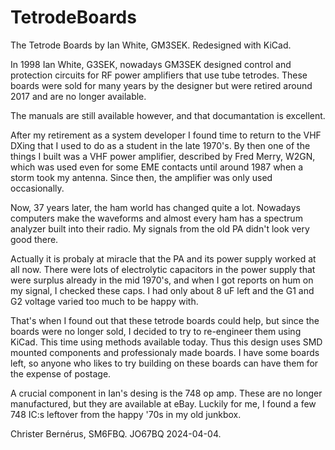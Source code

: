 # TetrodeBoards
The Tetrode Boards by Ian White, GM3SEK. Redesigned with KiCad.

In 1998 Ian White, G3SEK, nowadays GM3SEK designed control and protection circuits for RF power amplifiers
that use tube tetrodes. These boards were sold for many years by the designer but were retired around 2017
and are no longer available.

The manuals are still available however, and that documantation is excellent. 

After my retirement as a system developer I found time to return to the VHF DXing that I used to do as a 
student in the late 1970's.
By then one of the things I built was a VHF power amplifier, described by Fred Merry, W2GN, which was used
even for some EME contacts until around 1987 when a storm took my antenna. Since then, the amplifier was
only used occasionally.

Now, 37 years later, the ham world has changed quite a lot. Nowadays computers make the waveforms and almost
every ham has a spectrum analyzer built into their radio. My signals from the old PA didn't look very good there.

Actually it is probaly at miracle that the PA and its power supply worked at all now. There were lots of electrolytic
capacitors in the power supply that were surplus already in the mid 1970's, and when I got reports on hum on my
signal, I checked these caps. I had only about 8 uF left and the G1 and G2 voltage varied too much to be happy with.

That's when I found out that these tetrode boards could help, but since the boards were no longer sold, I decided
to try to re-engineer them using KiCad. This time using methods available today. Thus this design uses SMD mounted
components and professionaly made boards. I have some boards left, so anyone who likes to try building on these
boards can have them for the expense of postage.

A crucial component in Ian's desing is the 748 op amp. 
These are no longer manufactured, but they are available at eBay.
Luckily for me, I found a few 748 IC:s leftover from the happy '70s in my old junkbox. 

Christer Bernérus, SM6FBQ. 
JO67BQ 2024-04-04.
